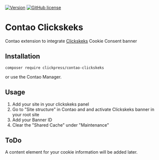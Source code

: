 [![Version](http://img.shields.io/packagist/v/clickpress/contao-clickskeks.svg?style=flat-square)](https://packagist.org/packages/clickpress/contao-clickskeks)  [![GitHub license](https://img.shields.io/badge/license-GPL-blue.svg?style=flat-square)](https://raw.githubusercontent.com/clickpress/contao-clickskeks/master/LICENSE)
# Contao Clickskeks
Contao extension to integrate [Clickskeks](https://www.clickskeks.at/) Cookie Consent banner

## Installation
```console
composer require clickpress/contao-clickskeks
```
or use the Contao Manager.

## Usage
1. Add your site in your clickskeks panel
2. Go to "Site structure" in Contao and and activate Clickskeks banner in your root site
3. Add your Banner ID
4. Clear the "Shared Cache" under "Maintenance"

## ToDo
A content element for your cookie information will be added later.
